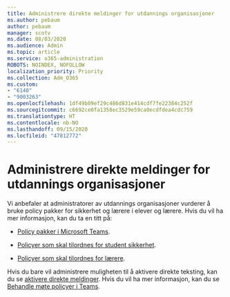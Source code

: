 ```yaml
---
title: Administrere direkte meldinger for utdannings organisasjoner
ms.author: pebaum
author: pebaum
manager: scotv
ms.date: 08/03/2020
ms.audience: Admin
ms.topic: article
ms.service: o365-administration
ROBOTS: NOINDEX, NOFOLLOW
localization_priority: Priority
ms.collection: Adm_O365
ms.custom:
- "6140"
- "9003263"
ms.openlocfilehash: 1df49b09ef29c486d831e414cdf7fe22384c252f
ms.sourcegitcommit: c6692ce0fa1358ec3529e59ca0ecdfdea4cdc759
ms.translationtype: HT
ms.contentlocale: nb-NO
ms.lasthandoff: 09/15/2020
ms.locfileid: "47812772"
---
```

# <a name="managing-live-captions-for-education-organizations"></a>Administrere direkte meldinger for utdannings organisasjoner

Vi anbefaler at administratorer av utdannings organisasjoner vurderer å bruke policy pakker for sikkerhet og lærere i elever og lærere. Hvis du vil ha mer informasjon, kan du ta en titt på:  

- [Policy pakker i Microsoft Teams](https://docs.microsoft.com/microsoftteams/policy-packages-edu#policy-packages-in-microsoft-teams).  
    
- [Policyer som skal tilordnes for student sikkerhet](https://docs.microsoft.com/microsoftteams/policy-packages-edu#policies-that-should-be-assigned-for-student-safety).

- [Policyer som skal tilordnes for lærere](https://docs.microsoft.com/microsoftteams/policy-packages-edu#policies-that-should-be-assigned-for-educators).

Hvis du bare vil administrere muligheten til å aktivere direkte teksting, kan du se [aktivere direkte meldinger](https://docs.microsoft.com/microsoftteams/meeting-policies-in-teams#enable-live-captions). Hvis du vil ha mer informasjon, kan du se [Behandle møte policyer i Teams](https://docs.microsoft.com/microsoftteams/meeting-policies-in-teams).